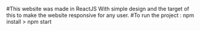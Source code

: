 #This website was made in ReactJS With simple design and the target of this to make the website responsive for any user.
#To run the project : npm install > npm start 
